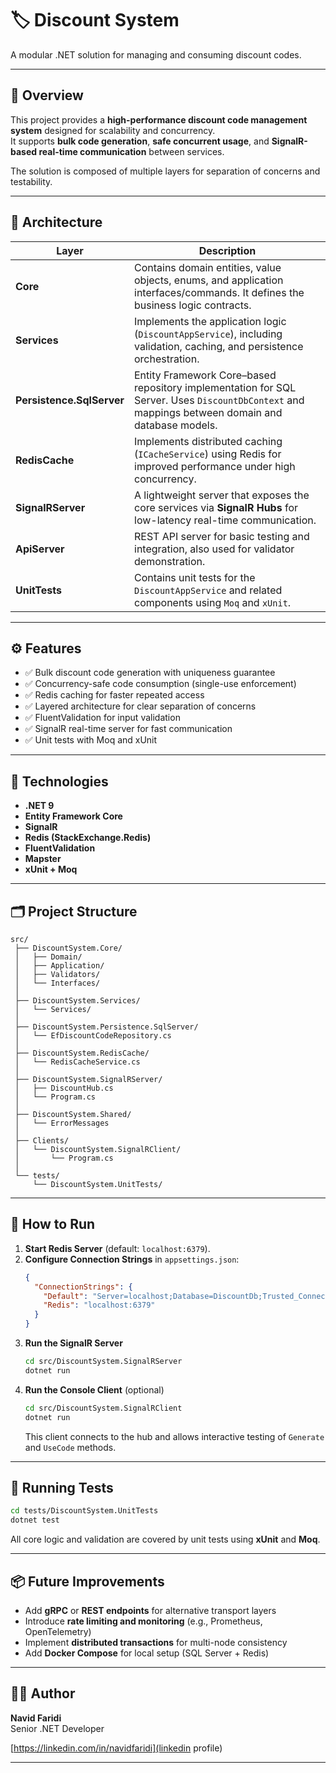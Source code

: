 # 🏷️ Discount System

A modular .NET solution for managing and consuming discount codes.

---

## 🚀 Overview

This project provides a **high-performance discount code management system** designed for scalability and concurrency.  
It supports **bulk code generation**, **safe concurrent usage**, and **SignalR-based real-time communication** between services.

The solution is composed of multiple layers for separation of concerns and testability.

---

## 🧩 Architecture

| Layer | Description |
|-------|--------------|
| **Core** | Contains domain entities, value objects, enums, and application interfaces/commands. It defines the business logic contracts. |
| **Services** | Implements the application logic (`DiscountAppService`), including validation, caching, and persistence orchestration. |
| **Persistence.SqlServer** | Entity Framework Core–based repository implementation for SQL Server. Uses `DiscountDbContext` and mappings between domain and database models. |
| **RedisCache** | Implements distributed caching (`ICacheService`) using Redis for improved performance under high concurrency. |
| **SignalRServer** | A lightweight server that exposes the core services via **SignalR Hubs** for low-latency real-time communication. |
| **ApiServer** | REST API server for basic testing and integration, also used for validator demonstration. |
| **UnitTests** | Contains unit tests for the `DiscountAppService` and related components using `Moq` and `xUnit`. |

---

## ⚙️ Features

- ✅ Bulk discount code generation with uniqueness guarantee  
- ✅ Concurrency-safe code consumption (single-use enforcement)  
- ✅ Redis caching for faster repeated access  
- ✅ Layered architecture for clear separation of concerns  
- ✅ FluentValidation for input validation  
- ✅ SignalR real-time server for fast communication  
- ✅ Unit tests with Moq and xUnit

---

## 🧱 Technologies

- **.NET 9**
- **Entity Framework Core**
- **SignalR**
- **Redis (StackExchange.Redis)**
- **FluentValidation**
- **Mapster**
- **xUnit + Moq**

---


## 🗂️ Project Structure

```
src/
 ├── DiscountSystem.Core/
 │   ├── Domain/
 │   ├── Application/
 │   ├── Validators/
 │   └── Interfaces/
 │
 ├── DiscountSystem.Services/
 │   └── Services/
 │
 ├── DiscountSystem.Persistence.SqlServer/
 │   └── EfDiscountCodeRepository.cs
 │
 ├── DiscountSystem.RedisCache/
 │   └── RedisCacheService.cs
 │
 ├── DiscountSystem.SignalRServer/
 │   ├── DiscountHub.cs
 │   └── Program.cs
 │
 ├── DiscountSystem.Shared/
 │   └── ErrorMessages
 │
 ├── Clients/
 │   └── DiscountSystem.SignalRClient/
 │       └── Program.cs
 │
 └── tests/
     └── DiscountSystem.UnitTests/
```
---

## 🧩 How to Run

1. **Start Redis Server** (default: `localhost:6379`).
2. **Configure Connection Strings** in `appsettings.json`:
   ```json
   {
     "ConnectionStrings": {
       "Default": "Server=localhost;Database=DiscountDb;Trusted_Connection=True;",
       "Redis": "localhost:6379"
     }
   }
   ```
3. **Run the SignalR Server**
   ```bash
   cd src/DiscountSystem.SignalRServer
   dotnet run
   ```
4. **Run the Console Client** (optional)
   ```bash
   cd src/DiscountSystem.SignalRClient
   dotnet run
   ```
   This client connects to the hub and allows interactive testing of `Generate` and `UseCode` methods.

---

## 🧪 Running Tests

```bash
cd tests/DiscountSystem.UnitTests
dotnet test
```

All core logic and validation are covered by unit tests using **xUnit** and **Moq**.

---

## 📦 Future Improvements

- Add **gRPC** or **REST endpoints** for alternative transport layers  
- Introduce **rate limiting and monitoring** (e.g., Prometheus, OpenTelemetry)  
- Implement **distributed transactions** for multi-node consistency  
- Add **Docker Compose** for local setup (SQL Server + Redis)

---

## 👨‍💻 Author

**Navid Faridi**  
Senior .NET Developer  

[https://linkedin.com/in/navidfaridi](linkedin profile)

---